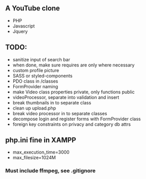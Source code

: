 ## A YouTube clone

- PHP
- Javascript
- Jquery

## TODO:

- sanitize input of search bar
- when done, make sure requires are only where necessary
- custom profile picture
- SASS or styled-components
- PDO class in /classes
- FormProvider naming
- make Video class properties private, only functions public
- videoProcessor, separate into validation and insert
- break thumbnails in to separate class
- clean up upload.php
- break video processor in to separate classes
- decompose login and register forms with FormProvider class
- foreign key constraints on privacy and category db attrs

## php.ini fine in XAMPP

- max_execution_time=3000
- max_filesize=1024M

### Must include ffmpeg, see .gitignore
